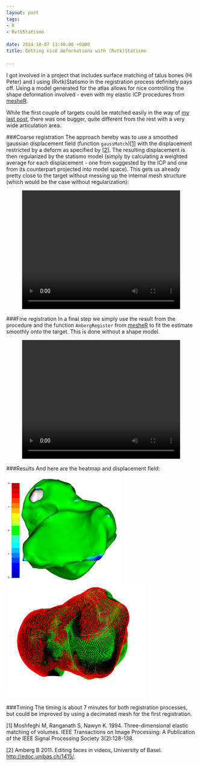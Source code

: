 ```yaml
---
layout: post
tags: 
- R 
- RvtkStatismo

date: 2014-10-07 13:40:00 +0200
title: Getting nice deformations with (Rvtk)Statismo

---
```


I got involved in a project that includes surface matching of talus bones (Hi Peter) and I using (Rvtk)Statismo in the registration process definitely pays off. 
Using a model generated for the atlas allows for nice controlling the shape deformation involved - even with my elastic ICP procedures from [mesheR](https://github.com/zarquon42b/mesheR).

While the first couple of targets could be matched easily in the way of [my  last post](http://zarquon42b.github.io/2014/08/14/statismoMatching/), there was one bugger, quite different from the rest with a very wide articulation area.

###Coarse registration
The approach hereby was to use a smoothed gaussian displacement field (function ```gaussMatch```)[[1]](#1) with the displacement restricted by a deform as specified by [[2]](#2). The resulting displacement is then regularized by the statismo model (simply by calculating a weighted average for each displacement - one from suggested by the ICP and one from its counterpart projected into model space). 
This gets us already pretty close to the target without messing up the internal mesh structure (which would be the case without regularization):

<center>
<video width="420" height="315" controls> <source src="/resources/videos/talusfit1.webm" frameborder="0" allowfullscreen> </video>
</center>


###Fine registration
In a final step we simply use the result from the procedure and the function ```AmbergRegister``` from [mesheR](https://github.com/zarquon42b/mesheR) to fit the estimate smoothly onto the target. This is done without a shape model.
<center>
<video width="420" height="315" controls> <source src="/resources/videos/talusfit2.webm" frameborder="0" allowfullscreen> </video>
</center>

###Results
And here are the heatmap and displacement field: 
<img src="/resources/images/heatmapTalus.png"  style="height: 300px; float: left">
<img src="/resources/images/displaceTalus.png"  style="height: 300px">

###Timing
The timing is about 7 minutes for both registration processes, but could be improved by using a decimated mesh for the first registration.

<a id="1">[1]</a> Moshfeghi M, Ranganath S, Nawyn K. 1994. Three-dimensional elastic matching of volumes. IEEE Transactions on Image Processing: A Publication of the IEEE Signal Processing Society 3(2):128-138.</br>

<a id="2">[2]</a> Amberg B 2011. Editing faces in videos, University of Basel. http://edoc.unibas.ch/1415/.
